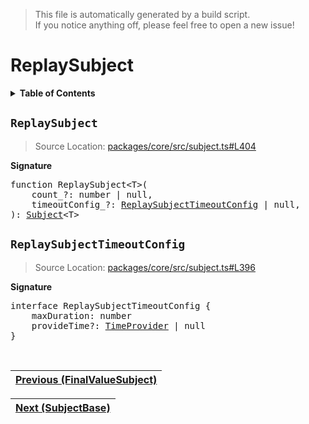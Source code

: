 > This file is automatically generated by a build script.<br>If you notice anything off, please feel free to open a new issue!

# ReplaySubject

<details><summary><b>Table of Contents</b></summary><br>

1. [<code>ReplaySubject</code>](#ReplaySubject)
   1. [<code>ReplaySubjectTimeoutConfig</code>](#ReplaySubjectTimeoutConfig)</details>

## <a name="ReplaySubject"></a><code>ReplaySubject</code>

> Source Location: [packages\/core\/src\/subject.ts#L404](..\/..\/packages\/core\/src\/subject.ts#L404)

<b>Signature</b>

<pre>function ReplaySubject&lt;T&gt;(<br>    count_?: number | null,<br>    timeoutConfig_?: <a href="#ReplaySubjectTimeoutConfig">ReplaySubjectTimeoutConfig</a> | null,<br>): <a href="00-Subject.md#Subject-Interface">Subject</a>&lt;T&gt;</pre>

## <a name="ReplaySubjectTimeoutConfig"></a><code>ReplaySubjectTimeoutConfig</code>

> Source Location: [packages\/core\/src\/subject.ts#L396](..\/..\/packages\/core\/src\/subject.ts#L396)

<b>Signature</b>

<pre>interface ReplaySubjectTimeoutConfig {<br>    maxDuration: number<br>    provideTime?: <a href="../07-api-utils/04-TimeProvider.md#TimeProvider">TimeProvider</a> | null<br>}</pre><br>

| [Previous \(FinalValueSubject\)](06-FinalValueSubject.md#readme) |
| --- |

<div align="right">

| [Next \(SubjectBase\)](08-SubjectBase.md#readme) |
| --- |
</div>
